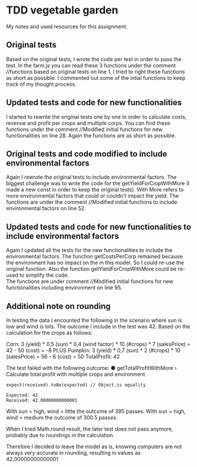 # TDD vegetable garden

My notes and used resources for this assignment.

## Original tests

Based on the original tests, I wrote the code per test in order to pass the test. In the farm.js you can read these 3 functions under the comment //functions based on original tests on line 1. I tried to right these functions as short as possible. I commented out some of the intial functions to keep track of my thought process.

## Updated tests and code for new functionalities

I started to rewrite the original tests one by one in order to calculate costs, revenue and profit per crops and multiple corps. You can find these functions under the comment //Modified initial functions for new functionalities on line 28. Again the functions are as short as possible. 

## Original tests and code modified to include environmental factors

Again I rewrote the original tests to include environmental factors. The biggest challenge was to write the code for the getYieldForCropWithMore (I made a new const in order to keep the original tests). With More refers to more environmental factors that could or couldn't impact the yield.
The functions are under the comment //Modified initial functions to include environmental factors on line 52.

## Updated tests and code for new functionalities to include environmental factors

Again I updated all the tests for the new functionalities to include the environmental factors. The function getCostsPerCorp remained because the environment has no impact on the in this model. So I could re-use the original function. Also the function getYieldForCropWithMore could be re-used to simplify the code.  
The functions are under comment //Modified initial functions for new functionalities including environment on line 95.

## Additional note on rounding

In testing the data I encounted the following in the scenario where sun is low and wind is lots. The outcome I include in the test was 42. Based on the calculation for the crops as follows:

Corn: 3 (yield) * 0,5 (sun) * 0,4 (wind factor) * 10 (#crops) * 7 (salesPrice) = 42 - 50 (cost) = -8
PLUS 
Pumpkin: 3 (yield) * 0,7 (sun) * 2 (#crops) * 10 (salesPrice) = 56 - 6 (cost) = 50
TotalProfit: 42

The test failed with the following outcome:
  ● getTotalProfitWithMore › Calculate total profit with multiple crops and environment

    expect(received).toBe(expected) // Object.is equality

    Expected: 42
    Received: 42.00000000000001

With sun = high, wind = little the outcome of 395 passes. 
With sun = high, wind = medium the outcome of 300.5 passes.  

When I tried Math.round result, the later test does not pass anymore, probably due to roundings in the calculation. 

Therefore I decided to leave the model as is, knowing computers are not always very accurate in rounding, resulting in values as 42.00000000000001




